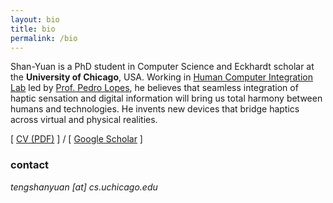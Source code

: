 ```yaml
---
layout: bio
title: bio
permalink: /bio
---
```


Shan-Yuan is a PhD student in Computer Science and Eckhardt scholar at the **University of Chicago**, USA. Working in [Human Computer Integration Lab](http://hci.cs.uchicago.edu/) led by [Prof. Pedro Lopes](http://plopes.org), he believes that seamless integration of haptic sensation and digital information will bring us total harmony between humans and technologies. He invents new devices that bridge haptics across virtual and physical realities.

[ [CV (PDF)](/assets/teng_cv.pdf) ] / [ [Google Scholar](https://scholar.google.com/citations?user=FOngQGAAAAAJ) ]

### contact

*tengshanyuan [at] cs.uchicago.edu*